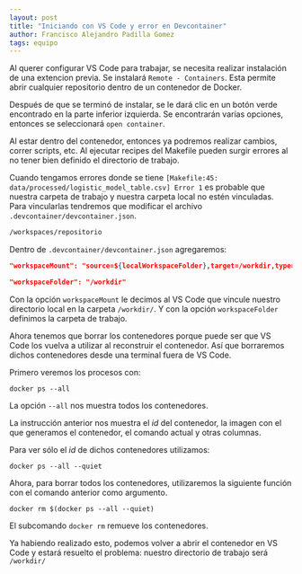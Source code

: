 ```yaml
---
layout: post
title: "Iniciando con VS Code y error en Devcontainer"
author: Francisco Alejandro Padilla Gomez
tags: equipo
---
```


Al querer configurar VS Code para trabajar, se necesita realizar instalación de una extencion
previa. Se instalará `Remote - Containers`. Esta permite abrir cualquier repositorio dentro de un
contenedor de Docker.

Después de que se terminó de instalar, se le dará clic en un botón verde encontrado en la parte
inferior izquierda. Se encontrarán varías opciones, entonces se seleccionará `open container`.

Al estar dentro del contenedor, entonces ya podremos realizar cambios, correr scripts, etc. Al
ejecutar recipes del Makefile pueden surgir errores al no tener bien definido el directorio de
trabajo. 

Cuando tengamos errores donde se tiene `[Makefile:45: data/processed/logistic_model_table.csv] Error 1` es probable que nuestra carpeta de trabajo y nuestra carpeta local no estén vinculadas. Para
vincularlas tendremos que modificar el archivo `.devcontainer/devcontainer.json`.
```bash
/workspaces/repositorio
```

Dentro de `.devcontainer/devcontainer.json` agregaremos:

```json
"workspaceMount": "source=${localWorkspaceFolder},target=/workdir,type=bind",

"workspaceFolder": "/workdir"
```

Con la opción `workspaceMount` le decimos al VS Code que vincule nuestro directorio local en la
carpeta `/workdir/`. Y con la opción `workspaceFolder` definimos la carpeta de trabajo.

Ahora tenemos que borrar los contenedores porque puede ser que VS Code los vuelva a utilizar al
reconstruir el contenedor. Así que borraremos dichos contenedores desde una terminal fuera de
VS Code.

Primero veremos los procesos con:

```shell
docker ps --all
```

La opción `--all` nos muestra todos los contenedores.

La instrucción anterior nos muestra el _id_ del contenedor, la imagen con el que generamos el
contenedor, el comando actual y otras columnas.

Para ver sólo el _id_ de dichos contenedores utilizamos:

```shell
docker ps --all --quiet
```

Ahora, para borrar todos los contenedores, utilizaremos la siguiente función con el comando anterior
como argumento.

```shell
docker rm $(docker ps --all --quiet)
```

El subcomando `docker rm` remueve los contenedores.

Ya habiendo realizado esto, podemos volver a abrir el contenedor en VS Code y estará resuelto el
problema: nuestro directorio de trabajo será `/workdir/`
